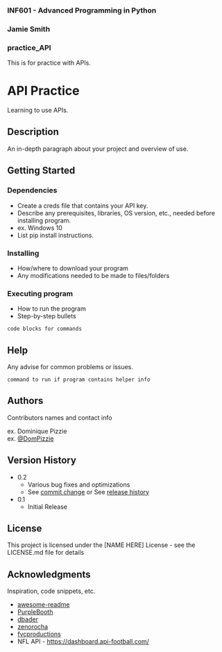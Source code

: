 ### INF601 - Advanced Programming in Python
### Jamie Smith
### practice_API
 
This is for practice with APIs. 

# API Practice
 
Learning to use APIs.
 
## Description
 
An in-depth paragraph about your project and overview of use.
 
## Getting Started
 
### Dependencies
 
* Create a creds file that contains your API key.
* Describe any prerequisites, libraries, OS version, etc., needed before installing program.
* ex. Windows 10
* List pip install instructions.
 
### Installing
 
* How/where to download your program
* Any modifications needed to be made to files/folders
 
### Executing program
 
* How to run the program
* Step-by-step bullets
```
code blocks for commands
```
 
## Help
 
Any advise for common problems or issues.
```
command to run if program contains helper info
```
 
## Authors
 
Contributors names and contact info
 
ex. Dominique Pizzie  
ex. [@DomPizzie](https://twitter.com/dompizzie)
 
## Version History
 
* 0.2
    * Various bug fixes and optimizations
    * See [commit change]() or See [release history]()
* 0.1
    * Initial Release
 
## License
 
This project is licensed under the [NAME HERE] License - see the LICENSE.md file for details
 
## Acknowledgments
 
Inspiration, code snippets, etc.
* [awesome-readme](https://github.com/matiassingers/awesome-readme)
* [PurpleBooth](https://gist.github.com/PurpleBooth/109311bb0361f32d87a2)
* [dbader](https://github.com/dbader/readme-template)
* [zenorocha](https://gist.github.com/zenorocha/4526327)
* [fvcproductions](https://gist.github.com/fvcproductions/1bfc2d4aecb01a834b46)
* NFL API -  https://dashboard.api-football.com/